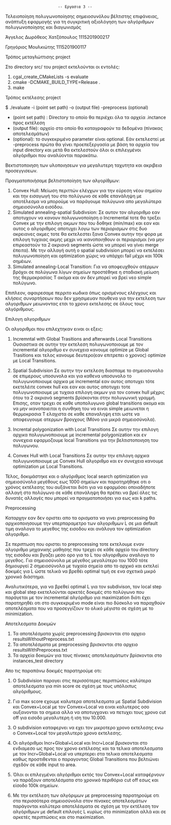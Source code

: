                            -- Εργασια 3 --
                    
 Τελειοποίηση πολυγωνοποίησης σημειοσυνόλου βέλτιστης επιφάνειας, ανάπτυξη εφαρμογής 
    για τη συγκριτική αξιολόγηση των αλγόριθμων πολυγωνοποίησης και διαγωνισμός


Άγγελος Δωρόθεος Χατζόπουλος 1115201900217

Γρηγόριος Μουλκιώτης 1115201900117



Τρόπος μεταγλώττισης project

Στο directory src/ του project εκτελούνται οι εντολές:

1) cgal_create_CMakeLists -s evaluate
2) cmake -DCMAKE_BUILD_TYPE=Release .
3) make


Τρόπος εκτέλεσης project

$ ./evaluate -i (point set path) -o (output file) -preprocess (optional)

  - (point set path) : Directory το οποίο θα περιέχει όλα τα αρχεία .inctance προς εκτέλεση
  - (output file): αρχείο στο οποίο θα καταγραφούν τα δεδομένα (πίνακας αποτελεσμάτων)
  - (optional): το συγκεκριμένο parameter είναι optional. Εάν εκτελεστεί με -preprocess πρώτα θα γίνει προεπεξεργασία με βάση τα αρχεία του input directory και μετά θα εκτελεστούν όλοι οι επιλεγμένοι αλγόριθμοι που αναλύονται παρακάτω.


    
Βεκτιστοποιηση των υλοποιησεων για μεγαλυτερη ταχυτητα και ακριβεια προσεγγισεων.

Πραγματοποιήσαμε βελτιστοποίηση των αλγορίθμων:

   1) Convex Hull: Μείωση περιττών ελέγχων για την εύρεση νέου σημείου και την εισαγωγή του στο πολύγωνο σε κάθε επανάληψη με αποτέλεσμα να μπορούμε να παράγουμε πολύγωνα απο μεγαλύτερα σημειοσύνολα εισόδου.
   2) Simulated annealing-spatial Subdivsion: Σε αυτον τον αλγοριθμο εαν αποτυχουν να κανουν πολυγωνοποίηση ο Incremental τοτε θα τρεξει Convex με την επιλογη ακμων που του δοθηκε (min/max) και εαν και αυτος ο αλγοριθμος αποτυχει λογω των περιορισμων στις δυο ακρειανες ακμες τοτε θα εκτελεστει ξανα Convex αυτην την φορα με επιλογη τυχαιας ακμης μεχρι να ικανοποιηθουν οι περιορισμοι (να μην επιρεαστούν τα 2 ακριανά segments ώστε να μπορεί να γίνει merge έπειτα). Με την αλλαγή αυτή ο spatial subdivision μπορεί να εκτελέσει πολυγωνοποίηση και optimization χώρις να υπάρχει fail μέχρι και 100k σημέιων.
   3) Simulated annealing-Local Transition: Για να αποφευχθούν ατέρμων βρόχοι σε πολύγωνα λίγων σημείων προστέθηκε η σταδιακή μείωση της θερμοκρασίας T ακόμα και αν δεν μπορεί να βρεί νεο simple πολύγωνο.
   
  Επιπλεον, αφαιρεσαμε περριτο κωδικα όπως ορισμένους ελέγχους και κλήσεις συναρτήσεων που δεν χρησιμευαν πουθενα για την εκτελεση των αλγοριθμων μειωνοντας ετσι το χρονο εκτελεσης σε όλους τους αλγόριθμους.



Επιλογη αλγοριθμων

Οι αλγοριθμοι που επιλεχτηκαν ειναι οι εξεις:

1) Incremntal with Global Trasitions and afterwards Local Transitions
Ουσιαστικα σε αυτην την εκτελεση πολυγωνοποιουμε με τον incremental αλγοριθμο εν συνεχεια κανουμε optimize με Global Trasitions και τελος κανουμε δευτερο(εαν επιτρεπει ο χρονος) optimize με Local Transitions.

2) Spatial Subdivision
Σε αυτην την εκτελεση διασπαμε το σημειοσυνολο σε επιμερους υποσυνολα και για καθενα υποσυνολο το πολυγωνοποιουμε αρχικα με incremental εαν αυτος αποτυχει τότε εκετελέιτε convex hull και εαν και αυτος αποτυχει τοτε πολυγωνοποιουμε με τυχαια επιλογη ακμων για τον convex hull μέχρις ότου τα 2 ακριανά segments βρίσκονται στην πολυγωνική γραμμή. Επισης, οταν τρεχει σε καθε υποπολυγωνο global transitions ακομα και να μην ικανοποιειται η συνθηκη του να ειναι simple μειωνεται η θερμοκρασια T ελαχιστα σε καθε επαναληψη ετσι ωστε να αποφευγουμε ατερμων βρογχους (Μόνο για μικρά σημειοσύνολα).

3) Incrental polygonization with Local Transitions
Σε αυτην την επιλογη αρχικα πολυγωνοποιουμε με incremental polygonization και εν συνεχεια εφαρμοζουμε local Transitions για την βελτιστοποιηση του πολυγωνου.

4) Convex Hull with Local Transitions
Σε αυτην την επιλογη αρχικα πολυγωνοποιουμε με Convex Hull αλγοριθμο και εν συνεχεια κανουμε optimization με Local Transitions.

Τέλος, δοκιμάστηκε και ο αλγόριθμος local search optimization για σημειοσύνολα μεγέθους εως 1000 σημείων και παρατηρήθηκε οτι ο χρόνος εκτέλεσης του αυξάνεται διότι για να εφαρμόσει οποιαδήποτε αλλαγή στο πολύγωνο σε κάθε επανάληψη θα πρέπει να βρεί όλες τις δυνατές αλλαγές που μπορεί να πραγματοποιήσει για εως και k paths. 


Preprocessing

Καταρχην εαν δεν οριστει απο τα ορισματα να γινει preprocessing θα αρχικοποιησουμε την υπερπαραμετρο των αλγοριθμων L σε μια default τιμη αναλογα το μεγεθος της εισοδου και ανάλογα τον optimization αλγοριθμο.

Σε περιπτωση που οριστει το preprocessing τοτε εκτελουμε εναν αλγοριθμο μηχανικης μαθησης που τρεχει σε κάθε αρχείο του directory της εισοδου και βγαζει μεσο ορο για το L του αλγοριθμου αναλογα το μεγεθος. Για σημειοσύνολα με μέγεθος μεγαλύτερο του 1000 τότε δημιουργεί 2 σημειοσύνολα με τυχαία σημεία απο το αρχικό και εκτελεί δοκιμές για L ώστε τελικά να βρεθέι optimal τιμή σε ενα σχετικά μικρό χρονικό διάστημα.

Αναλυτικότερα, για να βρεθεί optimal L για τον subdivison, τον local step και global step εκετελούνται αρκετές δοκιμές στο πολύγωνο που παράγεται με τον incremental αλγόριθμο για maximization διότι έχει παρατηρηθέι οτι στο συγκεκριμένο mode είναι πιο δύσκολο να παραχθούν αποτελέσματα που να προσεγγίζουν το ολικό μέγιστο σε σχέση με το minimization.



Αποτελεσματα Δοκιμών

1) Τα αποτελέσματα χωρίς preprocessing βρισκονται στο αρχειο resultsWithoutPreprocess.txt  
2) Τα αποτελέσματα με preprocessing βρισκονται στο αρχειο resultsWithPreprocess.txt  
3) Τα αρχεία δοκιμών για τους πίνακες αποτελεσμάτωτν βρίσκονται στο instances_test directory

Απο τις παραπάνω δοκιμές παρατηρούμε οτι:

1) Ο Subdivision παραγει στις περισσότερες περιπτώσεις καλύτερα αποτελεσματα για min score σε σχέση με τους υπόλοιπυς αλγόριθμους.

2) Για max score εχουμε καλυτερα αποτελεσματα με Spatial Subdivision και Convex+Local με τον Convex+Local να ειναι καλυτερος οσο αυξανονται τα σημεια αλλα να αποτυγχανει να πετυχει τους χρονο cut off για εισοδο μεγαλυτερη ή ιση του 10.000.

3) Ο subdivision καταφερνει να εχει τον μικροτερο χρονο εκτελεσης ενω ο Convex+Local τον μεγαλυτερο χρονο εκτελεσης.

4) Οι αλγόριθμοι Incr+Global+Local και Incr+Local βρισκονται στο ενδιαμεσο ως προς τον χρονο εκτέλεσης και τα τελικα αποτελεσματα με τον Incr+Global+Local να υπερτερει στα τελικα αποτελεσματα καθως προστιθενται ο παραγοντας Global Transitions που βελτιώνει σχεδόν σε κάθε input το area.

5) Όλοι οι επιλεγμένοι αλγόριθμοι εκτός του Convex+Local καταφέρνουν να παράξουν αποτελέσματα στο χρονικό περιθόριο cut off εσως και είσοδο 100k σημείων.

6) Με την εκτέλεση των αλγόριμων με preprocessing παρατηρούμε οτι στα περισσότερα σημειοσύνολα στον πίνακες αποτελεσμάτων παράγονται καλύτερα αποτελέσματα σε σχέση με την εκτέλεση τον αλγόριθμων με default επιλογές L κυρίως στο minimization αλλά και σε αρκετές περιπτώσεις και στο maximization.
